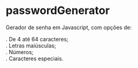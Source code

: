 # passwordGenerator
Gerador de senha em Javascript, com opções de:

. De 4 até 64 caracteres;<br />
. Letras maiúsculas;<br />
. Números;<br />
. Caracteres especiais.
